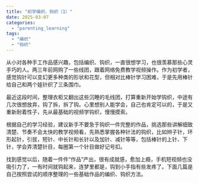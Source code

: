 ```yaml
---
title: "初学编织、钩织（1）"
date: 2025-03-07
categories: 
  - "parenting_learning"
tags: 
  - "编织"
  - "钩织"
---
```


从小对各种手工作品感兴趣，包括编织、钩织，一直很想学习，也很羡慕那些心灵手巧的人。两三年前网购了一些线团，跟着网络免费教学视频操作。作为初学者，感觉钩针可以变幻更多种类的形状和花型，但相对比棒针学习困难，于是先用棒针给自己和两个娃针织了三条围巾。

最近这段时间，整理衣柜又翻出这些沉睡的毛线团，打算重新开始学钩织，中途有几次很想放弃，钩了拆，拆了钩。心里想别人能学会，自己也肯定可以的，于是又重新耐着性子，先从最基础的视频学钩织，慢慢摸索。

根据自己的学习经验，建议新手不要急于钩织一件完整的作品，挑选那些讲解细致清楚、节奏不会太快的教学视频看，先熟悉掌握各种针法的钩织，比如辫子针，环形起针，引拔，短针、中长针和长针以及加针、减针等等，包括棒针的上针、下针，学会弄清楚针目，每圈第一个针目做好记号扣。

找到感觉以后，随着一件件“作品”产出，很有成就感，愈加上瘾，手机短视频也没吸引力了，一有时间就钩起来，连梦里都是，钩到小手指有些发疼了。下面几篇是自己按照尝试的顺序整理的一些基础作品的编织、钩织方法。
